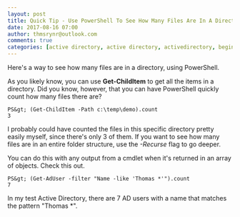 ```yaml
---
layout: post
title: Quick Tip - Use PowerShell To See How Many Files Are In A Directory
date: 2017-08-16 07:00
author: thmsrynr@outlook.com
comments: true
categories: [active directory, active directory, activedirectory, beginner series, beginner series, count, get-childitem, PowerShell, powershell, quick tip, working with objects]
---
```

Here's a way to see how many files are in a directory, using PowerShell.

<!--more-->

As you likely know, you can use <strong>Get-ChildItem</strong> to get all the items in a directory. Did you know, however, that you can have PowerShell quickly count how many files there are?

```
PS&gt; (Get-ChildItem -Path c:\temp\demo).count
3
```

I probably could have counted the files in this specific directory pretty easily myself, since there's only 3 of them. If you want to see how many files are in an entire folder structure, use the <em>-Recurse</em> flag to go deeper.

You can do this with any output from a cmdlet when it's returned in an array of objects. Check this out.

```
PS&gt; (Get-AdUser -filter "Name -like 'Thomas *'").count
7
```

In my test Active Directory, there are 7 AD users with a name that matches the pattern "Thomas *".
